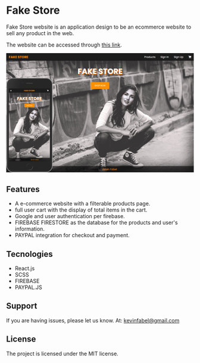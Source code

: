 # Fake Store

Fake Store website is an application design to be an ecommerce website to sell any product in the web.

The website can be accessed through [this link](https://my-ecommerce-3ce47.web.app/).

![Fake Store screenshot](https://github.com/fuaberu/my-portfolio/blob/3485346a3dc38558c313d1d0d402c62e8ea0e32d/src/assets/eCommerce.png)

Features
--------

- A e-commerce website with a filterable products page.
- full user cart with the display of total items in the cart.
- Google and user authentication per firebase.
- FIREBASE FIRESTORE as the database for the products and user's information.
- PAYPAL integration for checkout and payment.

Tecnologies
-------

- React.js
- SCSS
- FIREBASE
- PAYPAL.JS

Support
-------

If you are having issues, please let us know.
At: kevinfabel@gmail.com

License
-------

The project is licensed under the MIT license.
